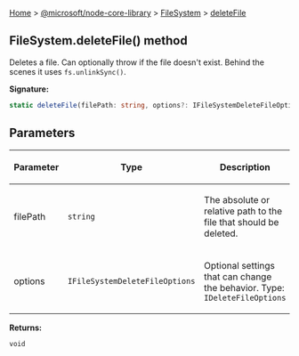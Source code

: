 [Home](./index) &gt; [@microsoft/node-core-library](./node-core-library.md) &gt; [FileSystem](./node-core-library.filesystem.md) &gt; [deleteFile](./node-core-library.filesystem.deletefile.md)

## FileSystem.deleteFile() method

Deletes a file. Can optionally throw if the file doesn't exist. Behind the scenes it uses `fs.unlinkSync()`<!-- -->.

<b>Signature:</b>

```typescript
static deleteFile(filePath: string, options?: IFileSystemDeleteFileOptions): void;
```

## Parameters

|  <p>Parameter</p> | <p>Type</p> | <p>Description</p> |
|  --- | --- | --- |
|  <p>filePath</p> | <p>`string`</p> | <p>The absolute or relative path to the file that should be deleted.</p> |
|  <p>options</p> | <p>`IFileSystemDeleteFileOptions`</p> | <p>Optional settings that can change the behavior. Type: `IDeleteFileOptions`</p> |

<b>Returns:</b>

`void`

